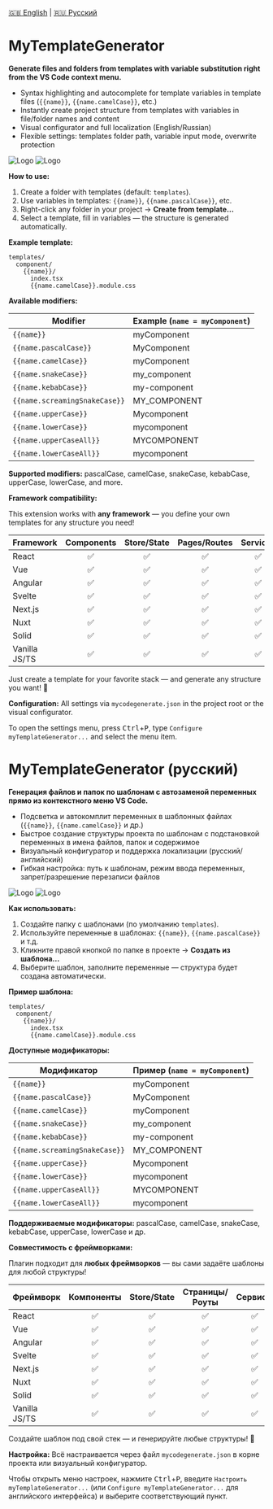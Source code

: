 [🇬🇧 English](#mytemplategenerator) | [🇷🇺 Русский](#mytemplategenerator-русский)

# MyTemplateGenerator

**Generate files and folders from templates with variable substitution right from the VS Code context menu.**

- Syntax highlighting and autocomplete for template variables in template files (`{{name}}`, `{{name.camelCase}}`, etc.)
- Instantly create project structure from templates with variables in file/folder names and content
- Visual configurator and full localization (English/Russian)
- Flexible settings: templates folder path, variable input mode, overwrite protection

![Logo](https://raw.githubusercontent.com/gormov1122/MyTemplateGenerator/main/src/images/1.png)
![Logo](https://raw.githubusercontent.com/gormov1122/MyTemplateGenerator/main/src/images/3.png)

**How to use:**
1. Create a folder with templates (default: `templates`).
2. Use variables in templates: `{{name}}`, `{{name.pascalCase}}`, etc.
3. Right-click any folder in your project → **Create from template...**
4. Select a template, fill in variables — the structure is generated automatically.

**Example template:**
```
templates/
  component/
    {{name}}/
      index.tsx
      {{name.camelCase}}.module.css
```

**Available modifiers:**

| Modifier              | Example (`name = myComponent`) |
|-----------------------|-------------------------------|
| `{{name}}`            | myComponent                   |
| `{{name.pascalCase}}` | MyComponent                   |
| `{{name.camelCase}}`  | myComponent                   |
| `{{name.snakeCase}}`  | my_component                  |
| `{{name.kebabCase}}`  | my-component                  |
| `{{name.screamingSnakeCase}}` | MY_COMPONENT           |
| `{{name.upperCase}}`  | Mycomponent                   |
| `{{name.lowerCase}}`  | mycomponent                   |
| `{{name.upperCaseAll}}` | MYCOMPONENT                  |
| `{{name.lowerCaseAll}}` | mycomponent                  |

**Supported modifiers:** pascalCase, camelCase, snakeCase, kebabCase, upperCase, lowerCase, and more.

**Framework compatibility:**

This extension works with **any framework** — you define your own templates for any structure you need!

| Framework     | Components | Store/State | Pages/Routes | Services | Utils |
|--------------|:----------:|:-----------:|:------------:|:--------:|:-----:|
| React        | ✅         | ✅          | ✅           | ✅       | ✅    |
| Vue          | ✅         | ✅          | ✅           | ✅       | ✅    |
| Angular      | ✅         | ✅          | ✅           | ✅       | ✅    |
| Svelte       | ✅         | ✅          | ✅           | ✅       | ✅    |
| Next.js      | ✅         | ✅          | ✅           | ✅       | ✅    |
| Nuxt         | ✅         | ✅          | ✅           | ✅       | ✅    |
| Solid        | ✅         | ✅          | ✅           | ✅       | ✅    |
| Vanilla JS/TS| ✅         | ✅          | ✅           | ✅       | ✅    |

Just create a template for your favorite stack — and generate any structure you want! 🎉

**Configuration:**
All settings via `mycodegenerate.json` in the project root or the visual configurator.

To open the settings menu, press <kbd>Ctrl</kbd>+<kbd>P</kbd>, type `Configure myTemplateGenerator...` and select the menu item.


# MyTemplateGenerator (русский)

**Генерация файлов и папок по шаблонам с автозаменой переменных прямо из контекстного меню VS Code.**

- Подсветка и автокомплит переменных в шаблонных файлах (`{{name}}`, `{{name.camelCase}}` и др.)
- Быстрое создание структуры проекта по шаблонам с подстановкой переменных в имена файлов, папок и содержимое
- Визуальный конфигуратор и поддержка локализации (русский/английский)
- Гибкая настройка: путь к шаблонам, режим ввода переменных, запрет/разрешение перезаписи файлов

![Logo](https://raw.githubusercontent.com/gormov1122/MyTemplateGenerator/main/src/images/1.png)
![Logo](https://raw.githubusercontent.com/gormov1122/MyTemplateGenerator/main/src/images/3.png)

**Как использовать:**
1. Создайте папку с шаблонами (по умолчанию `templates`).
2. Используйте переменные в шаблонах: `{{name}}`, `{{name.pascalCase}}` и т.д.
3. Кликните правой кнопкой по папке в проекте → **Создать из шаблона...**
4. Выберите шаблон, заполните переменные — структура будет создана автоматически.

**Пример шаблона:**
```
templates/
  component/
    {{name}}/
      index.tsx
      {{name.camelCase}}.module.css
```

**Доступные модификаторы:**

| Модификатор           | Пример (`name = myComponent`)  |
|----------------------|-------------------------------|
| `{{name}}`           | myComponent                   |
| `{{name.pascalCase}}`| MyComponent                   |
| `{{name.camelCase}}` | myComponent                   |
| `{{name.snakeCase}}` | my_component                  |
| `{{name.kebabCase}}` | my-component                  |
| `{{name.screamingSnakeCase}}` | MY_COMPONENT           |
| `{{name.upperCase}}` | Mycomponent                   |
| `{{name.lowerCase}}` | mycomponent                   |
| `{{name.upperCaseAll}}` | MYCOMPONENT                  |
| `{{name.lowerCaseAll}}` | mycomponent                  |

**Поддерживаемые модификаторы:** pascalCase, camelCase, snakeCase, kebabCase, upperCase, lowerCase и др.

**Совместимость с фреймворками:**

Плагин подходит для **любых фреймворков** — вы сами задаёте шаблоны для любой структуры!

| Фреймворк    | Компоненты | Store/State | Страницы/Роуты | Сервисы | Утилиты |
|--------------|:----------:|:-----------:|:--------------:|:-------:|:-------:|
| React        | ✅         | ✅          | ✅             | ✅      | ✅      |
| Vue          | ✅         | ✅          | ✅             | ✅      | ✅      |
| Angular      | ✅         | ✅          | ✅             | ✅      | ✅      |
| Svelte       | ✅         | ✅          | ✅             | ✅      | ✅      |
| Next.js      | ✅         | ✅          | ✅             | ✅      | ✅      |
| Nuxt         | ✅         | ✅          | ✅             | ✅      | ✅      |
| Solid        | ✅         | ✅          | ✅             | ✅      | ✅      |
| Vanilla JS/TS| ✅         | ✅          | ✅             | ✅      | ✅      |

Создайте шаблон под свой стек — и генерируйте любые структуры! 🎉

**Настройка:**
Всё настраивается через файл `mycodegenerate.json` в корне проекта или визуальный конфигуратор.

Чтобы открыть меню настроек, нажмите <kbd>Ctrl</kbd>+<kbd>P</kbd>, введите `Настроить myTemplateGenerator...` (или `Configure myTemplateGenerator...` для английского интерфейса) и выберите соответствующий пункт.
